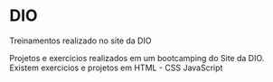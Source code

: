 # DIO
Treinamentos realizado no site da DIO

Projetos e exercicios realizados em um bootcamping do Site da DIO.
Existem exercicios e projetos em 
HTML - CSS
JavaScript
